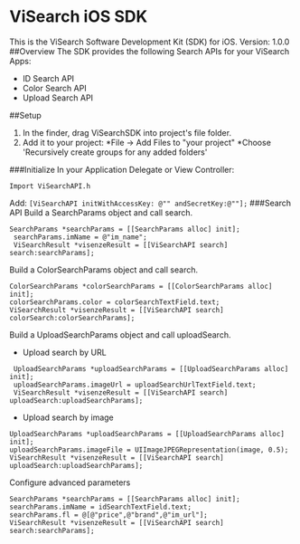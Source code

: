 ViSearch iOS SDK
================
This is the ViSearch Software Development Kit (SDK) for iOS. Version: 1.0.0
##Overview
The SDK provides the following Search APIs for your ViSearch Apps:
* ID Search API
* Color Search API
* Upload Search API

##Setup

1.  In the finder, drag ViSearchSDK into project's file folder.
2.  Add it to your project:
*File -> Add Files to "your project"
*Choose 'Recursively create groups for any added folders'

###Initialize
In your Application Delegate or View Controller:
````
Import ViSearchAPI.h
````
Add: ````[ViSearchAPI initWithAccessKey: @"" andSecretKey:@""];````
###Search API
Build a SearchParams object and call search.
````
SearchParams *searchParams = [[SearchParams alloc] init];
 searchParams.imName = @"im_name";
 ViSearchResult *visenzeResult = [[ViSearchAPI search] search:searchParams];
````
Build a ColorSearchParams object and call search.
````
ColorSearchParams *colorSearchParams = [[ColorSearchParams alloc] init];
colorSearchParams.color = colorSearchTextField.text;
ViSearchResult *visenzeResult = [[ViSearchAPI search] colorSearch:colorSearchParams];
````
Build a UploadSearchParams object and call uploadSearch.

* Upload search by URL
````
 UploadSearchParams *uploadSearchParams = [[UploadSearchParams alloc] init];
 uploadSearchParams.imageUrl = uploadSearchUrlTextField.text;
 ViSearchResult *visenzeResult = [[ViSearchAPI search] uploadSearch:uploadSearchParams];
````
* Upload search by image
````
UploadSearchParams *uploadSearchParams = [[UploadSearchParams alloc] init];
uploadSearchParams.imageFile = UIImageJPEGRepresentation(image, 0.5);
ViSearchResult *visenzeResult = [[ViSearchAPI search] uploadSearch:uploadSearchParams];
````

Configure advanced parameters
````
SearchParams *searchParams = [[SearchParams alloc] init];
searchParams.imName = idSearchTextField.text;
searchParams.fl = @[@"price",@"brand",@"im_url"];
ViSearchResult *visenzeResult = [[ViSearchAPI search] search:searchParams];
````

